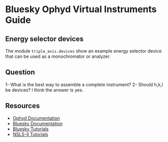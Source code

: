 # Bluesky Ophyd Virtual Instruments Guide

## Energy selector devices

The module `triple_axis.devices` show an example energy selector device that can be used as a monochromator or analyzer.

## Question

1- What is the best way to assemble a complete instrument?
2- Should h,k,l be devices? I think the answer is yes.

## Resources

- [Ophyd Documentation](https://blueskyproject.io/ophyd/)
- [Bluesky Documentation](https://blueskyproject.io/bluesky/)
- [Bluesky Tutorials](https://blueskyproject.io/tutorials/)
- [NSLS-II Tutorials](https://github.com/NSLS-II/tutorial)
